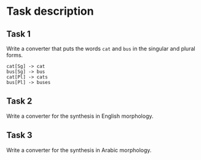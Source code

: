 # Task description

## Task 1

Write a converter that puts the words `cat` and `bus` in the singular and plural forms.

```
cat[Sg] -> cat
bus[Sg] -> bus
cat[Pl] -> cats
bus[Pl] -> buses
```

## Task 2

Write a converter for the synthesis in English morphology.

## Task 3

Write a converter for the synthesis in Arabic morphology.
